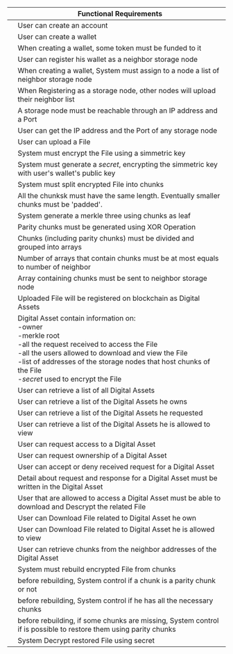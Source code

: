|     | Functional Requirements|
|:---:|----        |
| |User can create an account|
| |User can create a wallet|
| |When creating a wallet, some token must be funded to it|
| |User can register his wallet as a neighbor storage node|
| |When creating a wallet, System must assign to a node a list of neighbor storage node |
| |When Registering as a storage node, other nodes will upload their neighbor list |
| |A storage node must be reachable through an IP address and a Port|
| |User can get the IP address and the Port of any storage node|
| |User can upload a File|
| |System must encrypt the File using a simmetric key|
| |System must generate a _secret_, encrypting the simmetric key with user's wallet's public key|
| |System must split encrypted File into chunks|
| |All the chunksk must have the same length. Eventually smaller chunks must be 'padded'.|
| |System generate a merkle three using chunks as leaf|
| |Parity chunks must be generated using XOR Operation|
| |Chunks (including parity chunks) must be divided and grouped into arrays|
| |Number of arrays that contain chunks must be at most equals to number of neighbor|
| |Array containing chunks must be sent to neighbor storage node|
| |Uploaded File will be registered on blockchain as Digital Assets|
| |Digital Asset contain information on: <br> -owner <br>-merkle root <br>-all the request received to access the File <br>-all the users allowed to download and view the File <br>-list of addresses of the storage nodes that host chunks of the File<br>-_secret_ used to encrypt the File|
| |User can retrieve a list of all Digital Assets|
| |User can retrieve a list of the Digital Assets he owns|
| |User can retrieve a list of the Digital Assets he requested|
| |User can retrieve a list of the Digital Assets he is allowed to view|
| |User can request access to a Digital Asset|
| |User can request ownership of a Digital Asset|
| |User can accept or deny received request for a Digital Asset|
| |Detail about request and response for a Digital Asset must be written in the Digital Asset|
| |User that are allowed to access a Digital Asset must be able to download and Descrypt the related File|
| |User can Download File related to Digital Asset he own|
| |User can Download File related to Digital Asset he is allowed to view|
| |User can retrieve chunks from the neighbor addresses of the Digital Asset|
| |System must rebuild encrypted File from chunks|
| |before rebuilding, System control if a chunk is a parity chunk or not|
| |before rebuilding, System control if he has all the necessary chunks|
| |before rebuilding, if some chunks are missing, System control if is possible to restore them using parity chunks|
| |System Decrypt restored File using secret|
